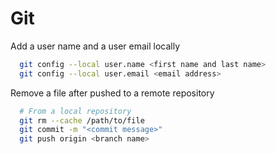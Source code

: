 # Git

Add a user name and a user email locally
```bash
  git config --local user.name <first name and last name>
  git config --local user.email <email address>
```

Remove a file after pushed to a remote repository
```bash
  # From a local repository
  git rm --cache /path/to/file
  git commit -m "<commit message>"
  git push origin <branch name>
```

